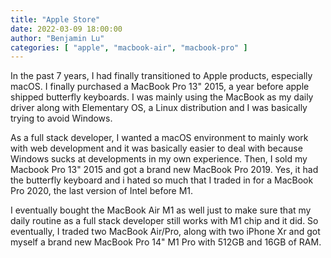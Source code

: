 ```yaml
---
title: "Apple Store"
date: 2022-03-09 18:00:00
author: "Benjamin Lu"
categories: [ "apple", "macbook-air", "macbook-pro" ]
---
```

In the past 7 years, I had finally transitioned to Apple products, especially macOS. I finally purchased a MacBook Pro 13" 2015, a year before apple shipped butterfly keyboards. I was mainly using the MacBook as my daily driver along with Elementary OS, a Linux distribution and I was basically trying to avoid Windows.

As a full stack developer, I wanted a macOS environment to mainly work with web development and it was basically easier to deal with because Windows sucks at developments in my own experience. Then, I sold my Macbook Pro 13" 2015 and got a brand new MacBook Pro 2019. Yes, it had the butterfly keyboard and i hated so much that I traded in for a MacBook Pro 2020, the last version of Intel before M1. 

I eventually bought the MacBook Air M1 as well just to make sure that my daily routine as a full stack developer still works with M1 chip and it did. So eventually, I traded two MacBook Air/Pro, along with two iPhone Xr and got myself a brand new MacBook Pro 14" M1 Pro with 512GB and 16GB of RAM. 